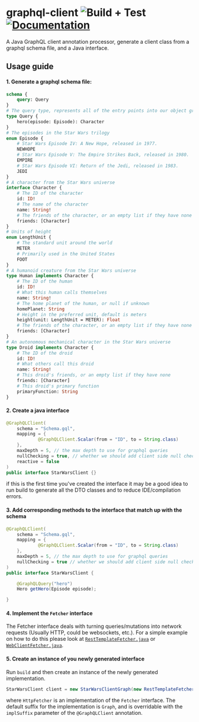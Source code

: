 # graphql-client ![Build + Test](https://github.com/JacobMountain/graphql-client/workflows/Build%20+%20Test/badge.svg) [![Documentation](https://img.shields.io/badge/read%20the-docs-blue)](https://jacobmountain.github.io/graphql-client/#/)
A Java GraphQL client annotation processor, generate a client class from a graphql schema file, and a Java interface.

## Usage guide
#### 1. Generate a graphql schema file:
```GraphQL
schema {
    query: Query
}
# The query type, represents all of the entry points into our object graph
type Query {
    hero(episode: Episode): Character
}
# The episodes in the Star Wars trilogy
enum Episode {
    # Star Wars Episode IV: A New Hope, released in 1977.
    NEWHOPE
    # Star Wars Episode V: The Empire Strikes Back, released in 1980.
    EMPIRE
    # Star Wars Episode VI: Return of the Jedi, released in 1983.
    JEDI
}
# A character from the Star Wars universe
interface Character {
    # The ID of the character
    id: ID!
    # The name of the character
    name: String!
    # The friends of the character, or an empty list if they have none
    friends: [Character]
}
# Units of height
enum LengthUnit {
    # The standard unit around the world
    METER
    # Primarily used in the United States
    FOOT
}
# A humanoid creature from the Star Wars universe
type Human implements Character {
    # The ID of the human
    id: ID!
    # What this human calls themselves
    name: String!
    # The home planet of the human, or null if unknown
    homePlanet: String
    # Height in the preferred unit, default is meters
    height(unit: LengthUnit = METER): Float
    # The friends of the character, or an empty list if they have none
    friends: [Character]
}
# An autonomous mechanical character in the Star Wars universe
type Droid implements Character {
    # The ID of the droid
    id: ID!
    # What others call this droid
    name: String!
    # This droid's friends, or an empty list if they have none
    friends: [Character]
    # This droid's primary function
    primaryFunction: String
}
```

#### 2. Create a java interface
```java
@GraphQLClient(
    schema = "Schema.gql",
    mapping = {
            @GraphQLClient.Scalar(from = "ID", to = String.class)
    },
    maxDepth = 5, // the max depth to use for graphql queries
    nullChecking = true, // whether we should add client side null checks,
    reactive = false
)
public interface StarWarsClient {}
```
if this is the first time you've created the interface it may be a good idea to run build to generate all the DTO classes 
and to reduce IDE/compilation errors. 

#### 3. Add corresponding methods to the interface that match up with the schema
```java
@GraphQLClient(
    schema = "Schema.gql",
    mapping = {
            @GraphQLClient.Scalar(from = "ID", to = String.class)
    },
    maxDepth = 5, // the max depth to use for graphql queries
    nullChecking = true // whether we should add client side null checks
)
public interface StarWarsClient {

    @GraphQLQuery("hero")
    Hero getHero(Episode episode);

}
```
#### 4. Implement the `Fetcher` interface
The Fetcher interface deals with turning queries/mutations into network requests (Usually HTTP, could be websockets, etc.). 
For a simple example on how to do this please look at [`RestTemplateFetcher.java`](https://github.com/JacobMountain/graphql-client/blob/develop/example/example-client/src/main/java/co/uk/jacobmountain/fetchers/RestTemplateFetcher.java) 
or [`WebClientFetcher.java`](https://github.com/JacobMountain/graphql-client/blob/develop/example/example-client/src/main/java/co/uk/jacobmountain/fetchers/WebClientFetcher.java).

#### 5. Create an instance of you newly generated interface
Run `build` and then create an instance of the newly generated implementation.
```java
StarWarsClient client = new StarWarsClientGraph(new RestTemplateFetcher("http://your.domain.com"));
```
where `HttpFetcher` is an implementation of the `Fetcher` interface. The default suffix for the implementation is `Graph`, 
and is overridable with the `implSuffix` parameter of the `@GraphQLClient` annotation.
